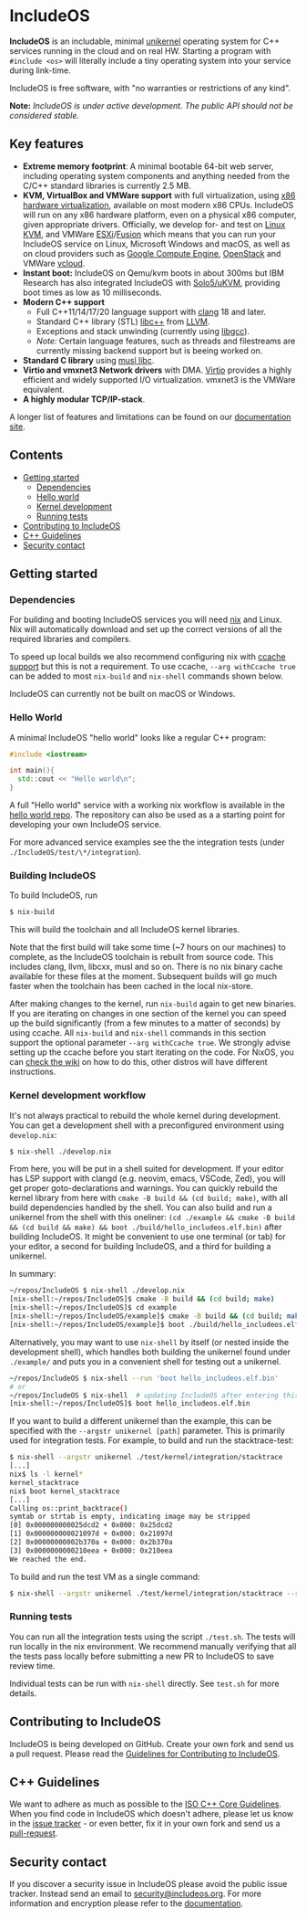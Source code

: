 IncludeOS
================================================

**IncludeOS** is an includable, minimal [unikernel](https://en.wikipedia.org/wiki/Unikernel) operating system for C++ services running in the cloud and on real HW. Starting a program with `#include <os>` will literally include a tiny operating system into your service during link-time.

IncludeOS is free software, with "no warranties or restrictions of any kind".

**Note:** *IncludeOS is under active development. The public API should not be considered stable.*

## <a name="features"></a> Key features

* **Extreme memory footprint**: A minimal bootable 64-bit web server, including operating system components and anything needed from the C/C++ standard libraries is currently 2.5 MB.
* **KVM, VirtualBox and VMWare support** with full virtualization, using [x86 hardware virtualization](https://en.wikipedia.org/wiki/X86_virtualization), available on most modern x86 CPUs. IncludeOS will run on any x86 hardware platform, even on a physical x86 computer, given appropriate drivers. Officially, we develop for- and test on [Linux KVM](http://www.linux-kvm.org/page/Main_Page), and VMWare [ESXi](https://www.vmware.com/products/esxi-and-esx.html)/[Fusion](https://www.vmware.com/products/fusion.html) which means that you can run your IncludeOS service on Linux, Microsoft Windows and macOS, as well as on cloud providers such as [Google Compute Engine](http://www.includeos.org/blog/2017/includeos-on-google-compute-engine.html), [OpenStack](https://www.openstack.org/) and VMWare [vcloud](https://www.vmware.com/products/vcloud-suite.html).
* **Instant boot:** IncludeOS on Qemu/kvm boots in about 300ms but IBM Research has also integrated IncludeOS with [Solo5/uKVM](https://github.com/Solo5/solo5), providing boot times as low as 10 milliseconds.
* **Modern C++ support**
    * Full C++11/14/17/20 language support with [clang](http://clang.llvm.org) 18 and later.
    * Standard C++ library (STL) [libc++](http://libcxx.llvm.org) from [LLVM](http://llvm.org/).
    * Exceptions and stack unwinding (currently using [libgcc](https://gcc.gnu.org/onlinedocs/gccint/Libgcc.html)).
    * *Note:* Certain language features, such as threads and filestreams are currently missing backend support but is beeing worked on.
* **Standard C library** using [musl libc](http://www.musl-libc.org/).
* **Virtio and vmxnet3 Network drivers** with DMA. [Virtio](https://www.oasis-open.org/committees/tc_home.php?wg_abbrev=virtio) provides a highly efficient and widely supported I/O virtualization. vmxnet3 is the VMWare equivalent.
* **A highly modular TCP/IP-stack**.

A longer list of features and limitations can be found on our [documentation site](http://includeos.readthedocs.io/en/latest/Features.html).

## Contents

- [Getting started](#getting_started)
    - [Dependencies](#dependencies)
    - [Hello world](#hello_world)
    - [Kernel development](#develop_kernel)
    - [Running tests](#running_tests)
- [Contributing to IncludeOS](#contribute)
- [C++ Guidelines](#guideline)
- [Security contact](#security)

## <a name="getting_started"></a> Getting started

### <a name="dependencies"></a> Dependencies

For building and booting IncludeOS services you will need [nix](https://nixos.org) and Linux. Nix will automatically download and set up the correct versions of all the required libraries and compilers.

To speed up local builds we also recommend configuring nix with [ccache support](https://nixos.wiki/wiki/CCache) but this is not a requirement. To use ccache, `--arg withCcache true` can be added to most `nix-build` and `nix-shell` commands shown below.

IncludeOS can currently not be built on macOS or Windows.

### <a href="hello_world"></a> Hello World

A minimal IncludeOS "hello world" looks like a regular C++ program:

```c++
#include <iostream>

int main(){
  std::cout << "Hello world\n";
}
```

A full "Hello world" service with a working nix workflow is available in the [hello world repo](https://github.com/includeos/hello_world). The repository can also be used as a a starting point for developing your own IncludeOS service.

For more advanced service examples see the the integration tests (under `./IncludeOS/test/\*/integration`).

### <a name="build_kernel"></a> Building IncludeOS

To build IncludeOS, run

```bash
$ nix-build
```

This will build the toolchain and all IncludeOS kernel libraries.

Note that the first build will take some time (~7 hours on our machines) to complete, as the IncludeOS toolchain is rebuilt from source code. This includes clang, llvm, libcxx, musl and so on. There is no nix binary cache available for these files at the moment. Subsequent builds will go much faster when the toolchain has been cached in the local nix-store.

After making changes to the kernel, run `nix-build` again to get new binaries. If you are iterating on changes in one section of the kernel you can speed up the build significantly (from a few minutes to a matter of seconds) by using ccache. All `nix-build` and `nix-shell` commands in this section support the optional parameter `--arg withCcache true`. We strongly advise setting up the ccache before you start iterating on the code. For NixOS, you can [check the wiki](https://nixos.wiki/wiki/CCache) on how to do this, other distros will have different instructions.

### <a name="develop_kernel"></a> Kernel development workflow
It's not always practical to rebuild the whole kernel during development. You can get a development shell with a preconfigured environment using `develop.nix`:

```bash
$ nix-shell ./develop.nix
```

From here, you will be put in a shell suited for development. If your editor has LSP support with clangd (e.g. neovim, emacs, VSCode, Zed), you will get proper goto-declarations and warnings. You can quickly rebuild the kernel library from here with `cmake -B build && (cd build; make)`, with all build dependencies handled by the shell. You can also build and run a unikernel from the shell with this oneliner: `(cd ./example && cmake -B build && (cd build && make) && boot ./build/hello_includeos.elf.bin)` after building IncludeOS. It might be convenient to use one terminal (or tab) for your editor, a second for building IncludeOS, and a third for building a unikernel.

In summary:
```bash
~/repos/IncludeOS $ nix-shell ./develop.nix
[nix-shell:~/repos/IncludeOS]$ cmake -B build && (cd build; make)            # rebuilds IncludeOS
[nix-shell:~/repos/IncludeOS]$ cd example
[nix-shell:~/repos/IncludeOS/example]$ cmake -B build && (cd build; make)    # rebuilds a bootable unikernel
[nix-shell:~/repos/IncludeOS/example]$ boot ./build/hello_includeos.elf.bin  # runs the unikernel image with qemu through vmrunner
```

Alternatively, you may want to use `nix-shell` by itself (or nested inside the development shell), which handles both building the unikernel found under `./example/` and puts you in a convenient shell for testing out a unikernel.

```bash
~/repos/IncludeOS $ nix-shell --run 'boot hello_includeos.elf.bin'
# or
~/repos/IncludeOS $ nix-shell  # updating IncludeOS after entering this shell won't rebuild the os library automatically!
[nix-shell:~/repos/IncludeOS]$ boot hello_includeos.elf.bin
```

If you want to build a different unikernel than the example, this can be specified with the `--argstr unikernel [path]` parameter. This is primarily used for integration tests. For example, to build and run the stacktrace-test:

```bash
$ nix-shell --argstr unikernel ./test/kernel/integration/stacktrace
[...]
nix$ ls -l kernel*
kernel_stacktrace
nix$ boot kernel_stacktrace
[...]
Calling os::print_backtrace()
symtab or strtab is empty, indicating image may be stripped
[0] 0x000000000025dcd2 + 0x000: 0x25dcd2
[1] 0x000000000021097d + 0x000: 0x21097d
[2] 0x00000000002b370a + 0x000: 0x2b370a
[3] 0x0000000000210eea + 0x000: 0x210eea
We reached the end.
```

To build and run the test VM as a single command:

```bash
$ nix-shell --argstr unikernel ./test/kernel/integration/stacktrace --run ./test.py
```

### <a name="running_tests"></a> Running tests

You can run all the integration tests using the script `./test.sh`. The tests will run locally in the nix environment. We recommend manually verifying that all the tests pass locally before submitting a new PR to IncludeOS to save review time.

Individual tests can be run with `nix-shell` directly. See `test.sh` for more details.

## <a name="contribute"></a> Contributing to IncludeOS

IncludeOS is being developed on GitHub. Create your own fork and send us a pull request. Please read the [Guidelines for Contributing to IncludeOS](http://includeos.readthedocs.io/en/latest/Contributing-to-IncludeOS.html).

## <a name="guideline"></a> C++ Guidelines

We want to adhere as much as possible to the [ISO C++ Core Guidelines](https://github.com/isocpp/CppCoreGuidelines). When you find code in IncludeOS which doesn't adhere, please let us know in the [issue tracker](https://github.com/includeos/IncludeOS/issues) - or even better, fix it in your own fork and send us a [pull-request](https://github.com/includeos/IncludeOS/pulls).

## <a name="security"></a> Security contact
If you discover a security issue in IncludeOS please avoid the public issue tracker. Instead send an email to security@includeos.org. For more information and encryption please refer to the [documentation](http://includeos.readthedocs.io/en/latest/Security.html).
